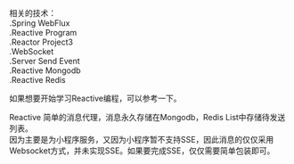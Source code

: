 相关的技术：  
  .Spring WebFlux  
  .Reactive Program  
  .Reactor Project3  
  .WebSocket  
  .Server Send Event  
  .Reactive Mongodb  
  .Reactive Redis  

如果想要开始学习Reactive编程，可以参考一下。 

Reactive 简单的消息代理，消息永久存储在Mongodb，Redis List中存储待发送列表。  
因为主要是为小程序服务，又因为小程序暂不支持SSE，因此消息的仅仅采用Websocket方式，并未实现SSE。如果要完成SSE，仅仅需要简单包装即可。  

